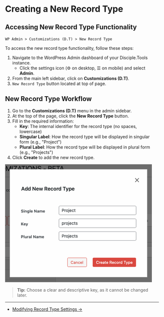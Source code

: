 # Creating a New Record Type

## Accessing New Record Type Functionality

`WP Admin > Customizations (D.T) > New Record Type`

To access the new record type functionality, follow these steps:

1. Navigate to the WordPress Admin dashboard of your Disciple.Tools instance.
   - Click the settings icon (⚙️ on desktop, ☰ on mobile) and select **Admin**.
2. From the main left sidebar, click on **Customizations (D.T)**.
3. `New Record Type` button located at top of page.

## New Record Type Workflow

1. Go to the **Customizations (D.T)** menu in the admin sidebar.
2. At the top of the page, click the **New Record Type** button.
3. Fill in the required information:
   - **Key**: The internal identifier for the record type (no spaces, lowercase)
   - **Singular Label**: How the record type will be displayed in singular form (e.g., "Project")
   - **Plural Label**: How the record type will be displayed in plural form (e.g., "Projects")
4. Click **Create** to add the new record type.

![New Record Type Modal](../imgs/record-types/new-record-type-modal.png)

> **Tip:** Choose a clear and descriptive key, as it cannot be changed later.

---

- [Modifying Record Type Settings →](./modifying.md) 